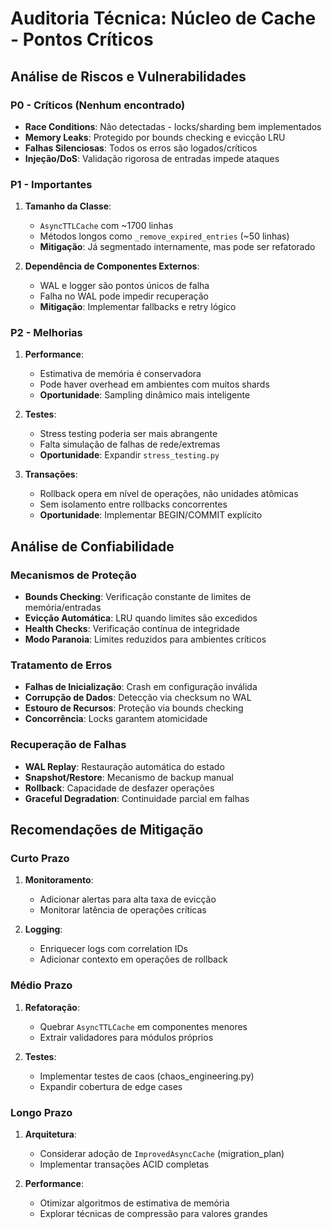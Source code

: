 # Auditoria Técnica: Núcleo de Cache - Pontos Críticos

## Análise de Riscos e Vulnerabilidades

### P0 - Críticos (Nenhum encontrado)
- **Race Conditions**: Não detectadas - locks/sharding bem implementados
- **Memory Leaks**: Protegido por bounds checking e evicção LRU
- **Falhas Silenciosas**: Todos os erros são logados/críticos
- **Injeção/DoS**: Validação rigorosa de entradas impede ataques

### P1 - Importantes
1. **Tamanho da Classe**:
   - `AsyncTTLCache` com ~1700 linhas
   - Métodos longos como `_remove_expired_entries` (~50 linhas)
   - **Mitigação**: Já segmentado internamente, mas pode ser refatorado

2. **Dependência de Componentes Externos**:
   - WAL e logger são pontos únicos de falha
   - Falha no WAL pode impedir recuperação
   - **Mitigação**: Implementar fallbacks e retry lógico

### P2 - Melhorias
1. **Performance**:
   - Estimativa de memória é conservadora
   - Pode haver overhead em ambientes com muitos shards
   - **Oportunidade**: Sampling dinâmico mais inteligente

2. **Testes**:
   - Stress testing poderia ser mais abrangente
   - Falta simulação de falhas de rede/extremas
   - **Oportunidade**: Expandir `stress_testing.py`

3. **Transações**:
   - Rollback opera em nível de operações, não unidades atômicas
   - Sem isolamento entre rollbacks concorrentes
   - **Oportunidade**: Implementar BEGIN/COMMIT explícito

## Análise de Confiabilidade

### Mecanismos de Proteção
- **Bounds Checking**: Verificação constante de limites de memória/entradas
- **Evicção Automática**: LRU quando limites são excedidos
- **Health Checks**: Verificação contínua de integridade
- **Modo Paranoia**: Limites reduzidos para ambientes críticos

### Tratamento de Erros
- **Falhas de Inicialização**: Crash em configuração inválida
- **Corrupção de Dados**: Detecção via checksum no WAL
- **Estouro de Recursos**: Proteção via bounds checking
- **Concorrência**: Locks garantem atomicidade

### Recuperação de Falhas
- **WAL Replay**: Restauração automática do estado
- **Snapshot/Restore**: Mecanismo de backup manual
- **Rollback**: Capacidade de desfazer operações
- **Graceful Degradation**: Continuidade parcial em falhas

## Recomendações de Mitigação

### Curto Prazo
1. **Monitoramento**:
   - Adicionar alertas para alta taxa de evicção
   - Monitorar latência de operações críticas

2. **Logging**:
   - Enriquecer logs com correlation IDs
   - Adicionar contexto em operações de rollback

### Médio Prazo
1. **Refatoração**:
   - Quebrar `AsyncTTLCache` em componentes menores
   - Extrair validadores para módulos próprios

2. **Testes**:
   - Implementar testes de caos (chaos_engineering.py)
   - Expandir cobertura de edge cases

### Longo Prazo
1. **Arquitetura**:
   - Considerar adoção de `ImprovedAsyncCache` (migration_plan)
   - Implementar transações ACID completas

2. **Performance**:
   - Otimizar algoritmos de estimativa de memória
   - Explorar técnicas de compressão para valores grandes